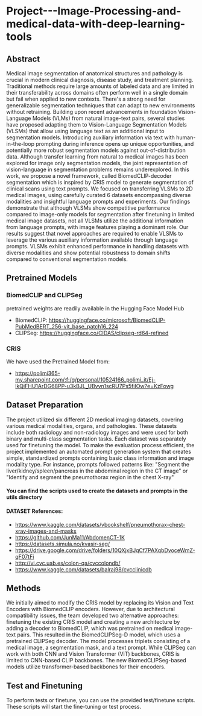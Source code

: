 # Project---Image-Processing-and-medical-data-with-deep-learning-tools

## Abstract

 Medical image segmentation of anatomical structures and pathology is crucial in modern clinical diagnosis, disease study, and treatment planning. 
Traditional methods require large amounts of labeled data and are limited in their transferability across domains often perform well in a single domain but fail when applied to new contexts. There's a strong need for generalizable segmentation techniques that can adapt to new environments without retraining.
Building upon recent advancements in foundation Vision-Language Models (VLMs) from natural image-text pairs, several studies have proposed adapting them to Vision-Language Segmentation Models (VLSMs) that allow using language text as an additional input to segmentation models. Introducing auxiliary information via text with human-in-the-loop prompting during inference opens up unique opportunities, and potentially more robust segmentation models against out-of-distribution data. Although transfer learning from natural to medical images has been explored for image only segmentation models, the joint representation of vision-language in segmentation problems remains underexplored. 
In this work, we propose a novel framework, called BiomedCLIP-decoder segmentation which is inspired by CRIS model to generate segmentation of clinical scans using text prompts. We focused on transferring VLSMs to 2D medical images, using carefully curated 6 datasets encompassing diverse modalities and insightful language prompts and experiments. Our findings demonstrate that although VLSMs show competitive performance compared to image-only models for segmentation after finetuning in limited medical image datasets, not all VLSMs utilize the additional information from language prompts, with image features playing a dominant role.
Our results suggest that novel approaches are required to enable VLSMs to leverage the various auxiliary information available through language prompts.
 VLSMs exhibit enhanced performance in handling datasets with diverse modalities and show potential robustness to domain shifts compared to conventional segmentation models. 

## Pretrained Models

### BiomedCLIP and CLIPSeg
pretrained weights are readily available in the Hugging Face Model Hub
- BiomedCLIP: https://huggingface.co/microsoft/BiomedCLIP-PubMedBERT_256-vit_base_patch16_224
- CLIPSeg: https://huggingface.co/CIDAS/clipseg-rd64-refined

### CRIS
We have used the Pretrained Model from:
- https://polimi365-my.sharepoint.com/:f:/g/personal/10524166_polimi_it/Ej-lkQiFHU1ArDG68PP-u3kBJL_UBvvn1scRU7Ps5fiIOw?e=KzFowg

## Dataset Preparation

The project utilized six different 2D medical imaging datasets, covering various medical modalities, organs, and pathologies. These datasets include both radiology and non-radiology images and were used for both binary and multi-class segmentation tasks. Each dataset was separately used for finetuning the model. To make the evaluation process efficient, the project implemented an automated prompt generation system that creates simple, standardized prompts containing basic class information and image modality type.
For instance, prompts followed patterns like:
"Segment the liver/kidney/spleen/pancreas in the abdominal region in the CT image" or "Identify and segment the pneumothorax region in the chest X-ray"

#### You can find the scripts used to create the datasets and prompts in the utils directory

#### DATASET References:
- https://www.kaggle.com/datasets/vbookshelf/pneumothorax-chest-xray-images-and-masks
- https://github.com/JunMa11/AbdomenCT-1K
- https://datasets.simula.no/kvasir-seg/
- https://drive.google.com/drive/folders/10QXjxBJqCf7PAXqbDvoceWmZ-qF07tFi
- http://vi.cvc.uab.es/colon-qa/cvccolondb/
- https://www.kaggle.com/datasets/balraj98/cvcclinicdb

## Methods

We initially aimed to modify the CRIS model by replacing its Vision and Text Encoders with BiomedCLIP encoders. However, due to architectural compatibility issues, the team developed two alternative approaches: finetuning the existing CRIS model and creating a new architecture by adding a decoder to BiomedCLIP, which was pretrained on medical image-text pairs. This resulted in the BiomedCLIPSeg-D model, which uses a pretrained CLIPSeg decoder. The model processes triplets consisting of a medical image, a segmentation mask, and a text prompt. While CLIPSeg can work with both CNN and Vision Transformer (ViT) backbones, CRIS is limited to CNN-based CLIP backbones. The new BiomedCLIPSeg-based models utilize transformer-based backbones for their encoders.

## Test and Finetuning

To perform tests or finetune, you can use the provided test/finetune scripts. These scripts will start the fine-tuning or test process.


